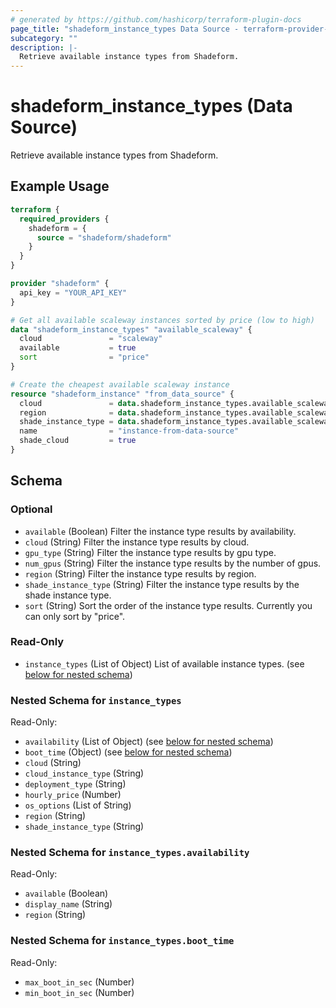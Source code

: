 ```yaml
---
# generated by https://github.com/hashicorp/terraform-plugin-docs
page_title: "shadeform_instance_types Data Source - terraform-provider-shadeform"
subcategory: ""
description: |-
  Retrieve available instance types from Shadeform.
---
```


# shadeform_instance_types (Data Source)

Retrieve available instance types from Shadeform.

## Example Usage

```terraform
terraform {
  required_providers {
    shadeform = {
      source = "shadeform/shadeform"
    }
  }
}

provider "shadeform" {
  api_key = "YOUR_API_KEY"
}

# Get all available scaleway instances sorted by price (low to high)
data "shadeform_instance_types" "available_scaleway" {
  cloud               = "scaleway"
  available           = true
  sort                = "price"
}

# Create the cheapest available scaleway instance
resource "shadeform_instance" "from_data_source" {
  cloud               = data.shadeform_instance_types.available_scaleway.instance_types[0].cloud
  region              = data.shadeform_instance_types.available_scaleway.instance_types[0].availability[0].region
  shade_instance_type = data.shadeform_instance_types.available_scaleway.instance_types[0].shade_instance_type
  name                = "instance-from-data-source"
  shade_cloud         = true
}
```

<!-- schema generated by tfplugindocs -->
## Schema

### Optional

- `available` (Boolean) Filter the instance type results by availability.
- `cloud` (String) Filter the instance type results by cloud.
- `gpu_type` (String) Filter the instance type results by gpu type.
- `num_gpus` (String) Filter the instance type results by the number of gpus.
- `region` (String) Filter the instance type results by region.
- `shade_instance_type` (String) Filter the instance type results by the shade instance type.
- `sort` (String) Sort the order of the instance type results. Currently you can only sort by "price".

### Read-Only

- `instance_types` (List of Object) List of available instance types. (see [below for nested schema](#nestedatt--instance_types))

<a id="nestedatt--instance_types"></a>
### Nested Schema for `instance_types`

Read-Only:

- `availability` (List of Object) (see [below for nested schema](#nestedobjatt--instance_types--availability))
- `boot_time` (Object) (see [below for nested schema](#nestedobjatt--instance_types--boot_time))
- `cloud` (String)
- `cloud_instance_type` (String)
- `deployment_type` (String)
- `hourly_price` (Number)
- `os_options` (List of String)
- `region` (String)
- `shade_instance_type` (String)

<a id="nestedobjatt--instance_types--availability"></a>
### Nested Schema for `instance_types.availability`

Read-Only:

- `available` (Boolean)
- `display_name` (String)
- `region` (String)


<a id="nestedobjatt--instance_types--boot_time"></a>
### Nested Schema for `instance_types.boot_time`

Read-Only:

- `max_boot_in_sec` (Number)
- `min_boot_in_sec` (Number)
